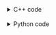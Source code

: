 <details><summary>C++ code</summary>

Runtime: `0 ms`, faster than `100.00%`.<br>
Memory Usage: `5.8 MB`, less than `69.56%`.

![](assets/20221118174516.png)

</details>

<br>

<details><summary>Python code</summary>

Runtime: `61 ms`, faster than `49.73%`.<br>
Memory Usage: `13.8 MB`, less than `60.08%`.

![](assets/20221118174542.png)

</details>

